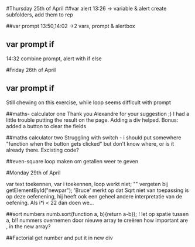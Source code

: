 #Thursday 25th of April
##var alert
13:26 -> variable & alert
create subfolders, add them to rep

##var prompt
13:50,14:02 ->2 vars, prompt & alertbox

## var prompt if
14:32 combine prompt, alert with if else

#Friday 26th of April
## var prompt if
Still chewing on this exercise, while loop seems difficult with prompt

##maths- calculator one
Thank you Alexandre for your suggestion ;) I had a little trouble putting the result on the page.
Adding a div helped.
Bonus: added a button to clear the fields

##maths calculator two 
Struggling with switch - i should put somewhere "function when the button gets clicked" but don't know where, or is it already there. Excisting code?

##even-square
loop maken om getallen weer te geven

#Monday 29th of April

var text toekennen, var i toekennen, loop werkt niet;
"" vergeten bij getElementById("newpar");
'Bruce' merkt op dat Sqrt niet van toepassing is op deze oefenening, hij heeft ook een geheel andere interpretatie van de oefening. 
Als i*i < 22 dan doen we...

##sort numbers
numb.sort(function a, b){return a-b}); ! let op spatie tussen a, b!!
nummers overnemen door nieuwe array te creëren
how important are , in the new array? 


##Factorial
get number and put it in new div

